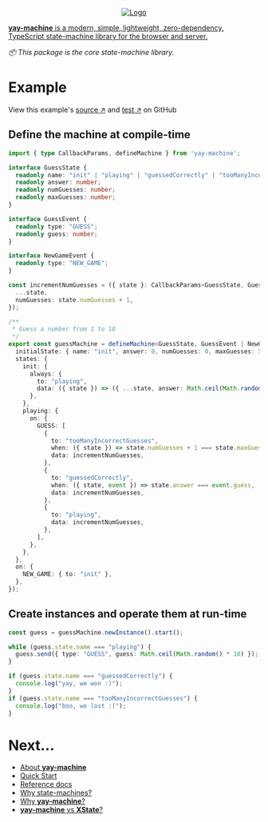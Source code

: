 <p align="center">
  <a href="https://github.com/maurice/yay-machine"><img src="https://github.com/user-attachments/assets/03dd78c1-4396-42c4-a32c-aaa7c927f09e" alt="Logo"></a>
</p>

[**yay-machine** is a modern, simple, lightweight, zero-dependency, TypeScript state-machine library for the browser and server.](https://github.com/maurice/yay-machine/blob/main/docs/about.md)

*📦 This package is the core state-machine library.*

# Example

<smaller>View this example's <a href="https://github.com/maurice/yay-machine/blob/main/packages/example-machines/src/guessMachine.ts" target="_blank">source ↗</a> and <a href="https://github.com/maurice/yay-machine/blob/main/packages/example-machines/src/__tests__/guessMachine.test.ts" target="_blank">test ↗</a> on GitHub</smaller>

## Define the machine at compile-time

```typescript
import { type CallbackParams, defineMachine } from 'yay-machine';

interface GuessState {
  readonly name: "init" | "playing" | "guessedCorrectly" | "tooManyIncorrectGuesses";
  readonly answer: number;
  readonly numGuesses: number;
  readonly maxGuesses: number;
}

interface GuessEvent {
  readonly type: "GUESS";
  readonly guess: number;
}

interface NewGameEvent {
  readonly type: "NEW_GAME";
}

const incrementNumGuesses = ({ state }: CallbackParams<GuessState, GuessEvent>): GuessState => ({
  ...state,
  numGuesses: state.numGuesses + 1,
});

/**
 * Guess a number from 1 to 10
 */
export const guessMachine = defineMachine<GuessState, GuessEvent | NewGameEvent>({
  initialState: { name: "init", answer: 0, numGuesses: 0, maxGuesses: 5 },
  states: {
    init: {
      always: {
        to: "playing",
        data: ({ state }) => ({ ...state, answer: Math.ceil(Math.random() * 10), numGuesses: 0 }),
      },
    },
    playing: {
      on: {
        GUESS: [
          {
            to: "tooManyIncorrectGuesses",
            when: ({ state }) => state.numGuesses + 1 === state.maxGuesses,
            data: incrementNumGuesses,
          },
          {
            to: "guessedCorrectly",
            when: ({ state, event }) => state.answer === event.guess,
            data: incrementNumGuesses,
          },
          {
            to: "playing",
            data: incrementNumGuesses,
          },
        ],
      },
    },
  },
  on: {
    NEW_GAME: { to: "init" },
  },
});
```

## Create instances and operate them at run-time

```typescript
const guess = guessMachine.newInstance().start();

while (guess.state.name === "playing") {
  guess.send({ type: "GUESS", guess: Math.ceil(Math.random() * 10) });
}

if (guess.state.name === "guessedCorrectly") {
  console.log("yay, we won :)");
}
if (guess.state.name === "tooManyIncorrectGuesses") {
  console.log("boo, we lost :(");
}
```

# Next...

* [About **yay-machine**](https://github.com/maurice/yay-machine/blob/main/docs/about.md)
* [Quick Start](https://github.com/maurice/yay-machine/blob/main/docs/quick-start.md)
* [Reference docs](https://github.com/maurice/yay-machine/blob/main/docs/reference/readme.md)
* [Why state-machines?](https://github.com/maurice/yay-machine/blob/main/docs/articles/why-state-machines.md)
* [Why **yay-machine**?](https://github.com/maurice/yay-machine/blob/main/docs/articles/why-yay-machine.md)
* [**yay-machine** vs **XState**?](https://github.com/maurice/yay-machine/blob/main/docs/articles/vs-xstate.md)
